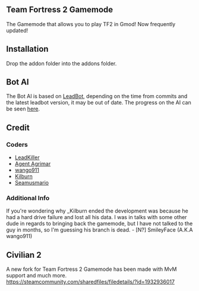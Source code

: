 ## Team Fortress 2 Gamemode
The Gamemode that allows you to play TF2 in Gmod! Now frequently updated!

## Installation
Drop the addon folder into the addons folder.

## Bot AI
The Bot AI is based on [LeadBot](https://github.com/LeadKiller/leadbot), depending on the time from commits and the latest leadbot version, it may be out of date. The progress on the AI can be seen [here](https://github.com/LeadKiller/leadbot/projects/1#card-21958419).

## Credit
### Coders
 - [LeadKiller](https://steamcommunity.com/id/leadkiller)
 - [Agent Agrimar](https://steamcommunity.com/id/Agrimar/)
 - [wango911](https://forum.facepunch.com/u/fstw/wango911/)
 - [Kilburn](https://steamcommunity.com/id/underscorekilburn)
 - [Seamusmario](https://steamcommunity.com/id/SeamusMario55/)
### Additional Info
If you're wondering why _Kilburn ended the development was because he had a hard drive failure and lost all his data. I was in talks with some other dude in regards to bringing back the gamemode, but I have not talked to the guy in months, so I'm guessing his branch is dead. - [N?] SmileyFace (A.K.A wango911)
## Civilian 2
A new fork for Team Fortress 2 Gamemode has been made with MvM support and much more.  
https://steamcommunity.com/sharedfiles/filedetails/?id=1932936017
